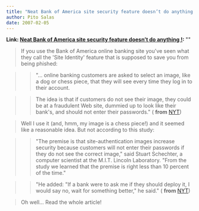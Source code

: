 ```yaml
---
title: "Neat Bank of America site security feature doesn’t do anything !"
author: Pito Salas
date: 2007-02-05
---
```


**Link: [Neat Bank of America site security feature doesn’t do anything !](None):** ""


>
> If you use the Bank of America online banking site you've seen what they
> call the 'Site Identity' feature that is supposed to save you from being
> phished:
>

>> "… online banking customers are asked to select an image, like a dog or
chess piece, that they will see every time they log in to their account.

>>

>> The idea is that if customers do not see their image, they could be at a
fraudulent Web site, dummied up to look like their bank's, and should not
enter their passwords." ( **from**
[NYT](<http://www.nytimes.com/2007/02/05/technology/05secure.html>))

>
> Well I use it (and, hmm, my image is a chess piece!) and it seemed like a
> reasonable idea. But not according to this study:
>

>> "The premise is that site-authentication images increase security because
customers will not enter their passwords if they do not see the correct
image," said Stuart Schechter, a computer scientist at the M.I.T. Lincoln
Laboratory. "From the study we learned that the premise is right less than 10
percent of the time."

>>

>> "He added: "If a bank were to ask me if they should deploy it, I would say
no, wait for something better," he said." ( **from**
[NYT](<http://www.nytimes.com/2007/02/05/technology/05secure.html>))

>
> Oh well… Read the whole article!


